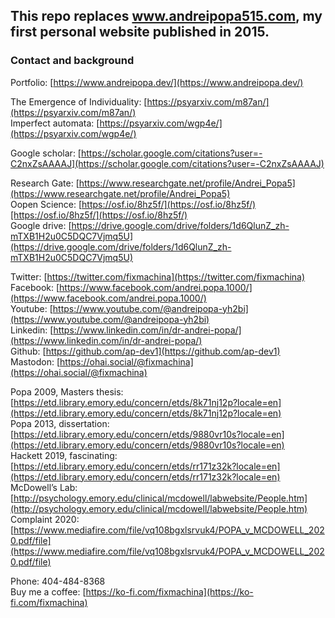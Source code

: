 ## This repo replaces www.andreipopa515.com, my first personal website published in 2015.

### Contact and background 
Portfolio: [https://www.andreipopa.dev/](https://www.andreipopa.dev/) 

The Emergence of Individuality: [https://psyarxiv.com/m87an/](https://psyarxiv.com/m87an/)  
Imperfect automata: [https://psyarxiv.com/wgp4e/](https://psyarxiv.com/wgp4e/)  

Google scholar: [https://scholar.google.com/citations?user=-C2nxZsAAAAJ](https://scholar.google.com/citations?user=-C2nxZsAAAAJ)  

Research Gate: [https://www.researchgate.net/profile/Andrei_Popa5](https://www.researchgate.net/profile/Andrei_Popa5)  
Oopen Science: [https://osf.io/8hz5f/](https://osf.io/8hz5f/)[https://osf.io/8hz5f/](https://osf.io/8hz5f/)  
Google drive: [https://drive.google.com/drive/folders/1d6QlunZ_zh-mTXB1H2u0C5DQC7Vjmq5U](https://drive.google.com/drive/folders/1d6QlunZ_zh-mTXB1H2u0C5DQC7Vjmq5U)  

Twitter: [https://twitter.com/fixmachina](https://twitter.com/fixmachina)  
Facebook: [https://www.facebook.com/andrei.popa.1000/](https://www.facebook.com/andrei.popa.1000/)  
Youtube: [https://www.youtube.com/@andreipopa-yh2bi](https://www.youtube.com/@andreipopa-yh2bi)  
Linkedin: [https://www.linkedin.com/in/dr-andrei-popa/](https://www.linkedin.com/in/dr-andrei-popa/)  
Github: [https://github.com/ap-dev1](https://github.com/ap-dev1)  
Mastodon: [https://ohai.social/@fixmachina](https://ohai.social/@fixmachina)   
  

Popa 2009, Masters thesis: [https://etd.library.emory.edu/concern/etds/8k71nj12p?locale=en](https://etd.library.emory.edu/concern/etds/8k71nj12p?locale=en)  
Popa 2013, dissertation: [https://etd.library.emory.edu/concern/etds/9880vr10s?locale=en](https://etd.library.emory.edu/concern/etds/9880vr10s?locale=en)  
Hackett 2019, fascinating: [https://etd.library.emory.edu/concern/etds/rr171z32k?locale=en](https://etd.library.emory.edu/concern/etds/rr171z32k?locale=en)  
McDowell’s Lab: [http://psychology.emory.edu/clinical/mcdowell/labwebsite/People.htm](http://psychology.emory.edu/clinical/mcdowell/labwebsite/People.htm)  
Complaint 2020: [https://www.mediafire.com/file/vq108bgxlsrvuk4/POPA_v_MCDOWELL_2020.pdf/file](https://www.mediafire.com/file/vq108bgxlsrvuk4/POPA_v_MCDOWELL_2020.pdf/file)  

Phone: 404-484-8368  
Buy me a coffee: [https://ko-fi.com/fixmachina](https://ko-fi.com/fixmachina)  
